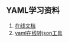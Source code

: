 ## YAML学习资料

1. [在线文档](https://www.runoob.com/w3cnote/yaml-intro.html)
2. [yaml在线转json工具](https://www.bejson.com/validators/yaml_editor/)
